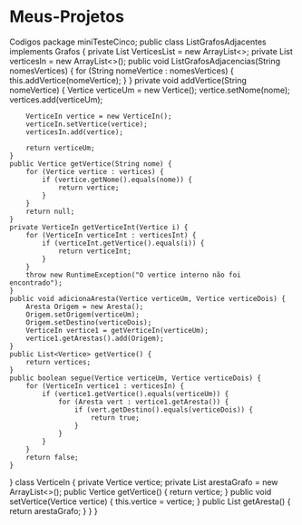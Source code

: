 # Meus-Projetos
Codigos
package miniTesteCinco;
public class ListGrafosAdjacentes implements Grafos {
	private List<Vertice> VerticesList = new ArrayList<>;
	private List<VerticeIn> verticesIn = new ArrayList<>();
	public void ListGrafosAdjacencias(String nomesVertices) {
		for (String nomeVertice : nomesVertices) {
			this.addVertice(nomeVertice);
		}
	}
	private void addVertice(String nomeVertice) {
		Vertice verticeUm = new Vertice();
		vertice.setNome(nome);
		vertices.add(verticeUm);

		VerticeIn vertice = new VerticeIn();
		verticeIn.setVertice(vertice);
		verticesIn.add(vertice);

		return verticeUm;
	}
	public Vertice getVertice(String nome) {
		for (Vertice vertice : vertices) {
			if (vertice.getNome().equals(nome)) {
				return vertice;
			}
		}
		return null;
	}
	private VerticeIn getVerticeInt(Vertice i) {
		for (VerticeIn verticeInt : verticesInt) {
			if (verticeInt.getVertice().equals(i)) {
				return verticeInt;
			}
		}
		throw new RuntimeException("O vertice interno não foi encontrado");
	}
	public void adicionaAresta(Vertice verticeUm, Vertice verticeDois) {
		Aresta Origem = new Aresta();
		Origem.setOrigem(verticeUm);
		Origem.setDestino(verticeDois);
		VerticeIn vertice1 = getVerticeIn(verticeUm);
		vertice1.getArestas().add(Origem);
	}
	public List<Vertice> getVertice() {
		return vertices;
	}
	public boolean segue(Vertice verticeUm, Vertice verticeDois) {
		for (VerticeIn vertice1 : verticesIn) {
			if (vertice1.getVertice().equals(verticeUm)) {
				for (Aresta vert : vertice1.getAresta()) {
					if (vert.getDestino().equals(verticeDois)) {
						return true;
					}
				}
			}
		}
		return false;
	}
}
class VerticeIn {
	private Vertice vertice;
	private List<Aresta> arestaGrafo = new ArrayList<>();
	public Vertice getVertice() {
		return vertice;
	}
	public void setVertice(Vertice vertice) {
		this.vertice = vertice;
	}
	public List<Aresta> getAresta() {
		return arestaGrafo;
	}
  }
}
